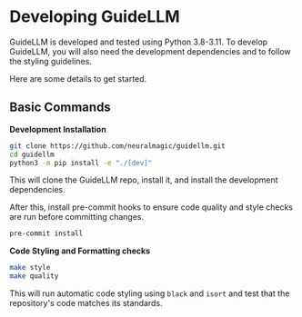# Developing GuideLLM

GuideLLM is developed and tested using Python 3.8-3.11.
To develop GuideLLM, you will also need the development dependencies and to follow the styling guidelines.

Here are some details to get started.

## Basic Commands

**Development Installation**

```bash
git clone https://github.com/neuralmagic/guidellm.git
cd guidellm
python3 -m pip install -e "./[dev]"
```

This will clone the GuideLLM repo, install it, and install the development dependencies.

After this, install pre-commit hooks to ensure code quality and style checks are run before committing changes.

```bash
pre-commit install
```

**Code Styling and Formatting checks**

```bash
make style
make quality
```

This will run automatic code styling using `black` and `isort` and test that the
repository's code matches its standards.
